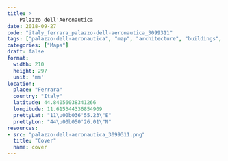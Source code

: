 ```yaml
---
title: > 
    Palazzo dell'Aeronautica
date: 2018-09-27
code: "italy_ferrara_palazzo-dell-aeronautica_3099311"
tags: ["palazzo-dell-aeronautica", "map", "architecture", "buildings", "Ferrara", "Italy"]
categories: ["Maps"]
draft: false
format:
  width: 210
  height: 297
  unit: 'mm'
location:
  place: "Ferrara"
  country: "Italy"
  latitude: 44.84056038341266
  longitude: 11.615344336854909
  prettyLat: "11\u00b036'55.23\"E"
  prettyLon: "44\u00b050'26.01\"N"
resources:
- src: "palazzo-dell-aeronautica_3099311.png"
  title: "Cover"
  name: cover
---
```

